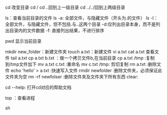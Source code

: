 cd
改变目录
cd /
cd ..回到上一级目录
cd ../../回到上两级目录

ls：查看当前目录的文件
ls -a: 全部文件，与隐藏文件（开头为.的文件）
ls -l：全部文件，与隐藏文件，但不包括.与..这两个目录
-d:仅列出目录本身，而不是列出目录内的文件数据
-f: 直接列出结果，不进行排序

pwd 显示当前目录

mkdir new_folder：新建文件夹
touch a.txt：新建文件
vi a.txt
cat a.txt  查看文件
tail a.txt
cp a.txt b.txt ：做一个拷贝文件b,在当前目录
cp a.txt /tmp  :复制到/tmp文件加下
mv a.txt c.txt :重命名
mv c.txt /tmp: 剪切复制
rm a.txt :删除文件
echo 'hello' > a.txt :快速写入文件
rmdir newfolder :删除文件夹，必须保证此文件夹为空
rm -rf newfolser :删除文件夹及文件夹下所有东西
clear:

cd --help: 打开cd对应的帮助文档

top ：查看进程

sh

